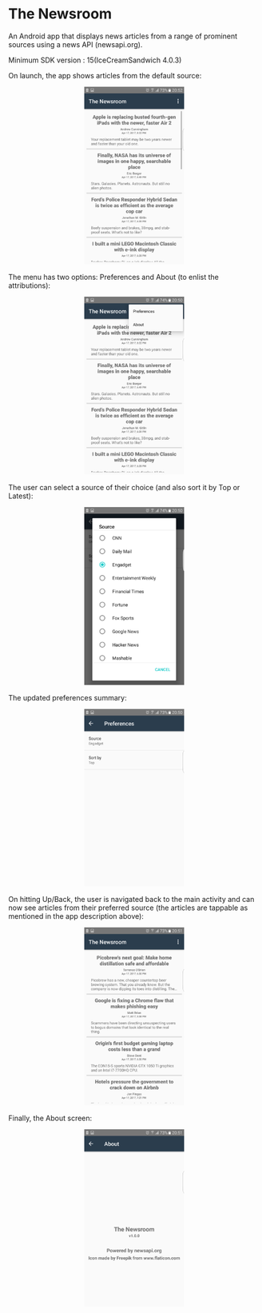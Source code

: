 # The Newsroom
An Android app that displays news articles from a range of prominent sources using a news API (newsapi.org).

Minimum SDK version : 15(IceCreamSandwich 4.0.3)

On launch, the app shows articles from the default source:

<p align="center">
<img src="https://raw.githubusercontent.com/Amrita-Basu/TheNewsroom/master/app/src/main/res/Screenshot1.png?raw=true" width="200"/>
</p>

The menu has two options: Preferences and About (to enlist the attributions):

<p align="center">
<img src="https://raw.githubusercontent.com/Amrita-Basu/TheNewsroom/master/app/src/main/res/Screenshot2.png?raw=true" width="200"/>
</p>


The user can select a source of their choice (and also sort it by Top or Latest):

<p align="center">
<img src="https://raw.githubusercontent.com/Amrita-Basu/TheNewsroom/master/app/src/main/res/Screenshot3.png?raw=true" width="200"/>
</p>


The updated preferences summary:

<p align="center">
<img src="https://raw.githubusercontent.com/Amrita-Basu/TheNewsroom/master/app/src/main/res/Screenshot4.png?raw=true" width="200"/>
</p>

On hitting Up/Back, the user is navigated back to the main activity and can now see articles from their preferred source (the articles are tappable as mentioned in the app description above):

<p align="center">
<img src="https://raw.githubusercontent.com/Amrita-Basu/TheNewsroom/master/app/src/main/res/Screenshot5.png?raw=true" width="200"/>
</p>


Finally, the About screen:

<p align="center">
<img src="https://raw.githubusercontent.com/Amrita-Basu/TheNewsroom/master/app/src/main/res/Screenshot6.png?raw=true" width="200"/>
</p>



